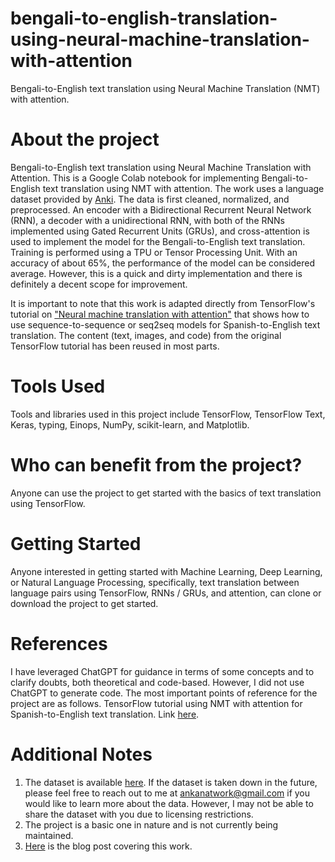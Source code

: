 # bengali-to-english-translation-using-neural-machine-translation-with-attention
Bengali-to-English text translation using Neural Machine Translation (NMT) with attention.

# About the project
Bengali-to-English text translation using Neural Machine Translation with Attention.
This is a Google Colab notebook for implementing Bengali-to-English text translation using NMT with attention. The work uses a language dataset provided by [Anki](http://www.manythings.org/anki/). The data is first cleaned, normalized, and preprocessed. An encoder with a Bidirectional Recurrent Neural Network (RNN), a decoder with a unidirectional RNN, with both of the RNNs implemented using Gated Recurrent Units (GRUs), and cross-attention is used to implement the model for the Bengali-to-English text translation. Training is performed using a TPU or Tensor Processing Unit. With an accuracy of about 65%, the performance of the model can be considered average. However, this is a quick and dirty implementation and there is definitely a decent scope for improvement.

It is important to note that this work is adapted directly from TensorFlow's tutorial on ["Neural machine translation with attention"](https://www.tensorflow.org/text/tutorials/nmt_with_attention) that shows how to use sequence-to-sequence or seq2seq models for Spanish-to-English text translation. The content (text, images, and code) from the original TensorFlow tutorial has been reused in most parts.

# Tools Used
Tools and libraries used in this project include TensorFlow, TensorFlow Text, Keras, typing, Einops, NumPy, scikit-learn, and Matplotlib.

# Who can benefit from the project?
Anyone can use the project to get started with the basics of text translation using TensorFlow.

# Getting Started
Anyone interested in getting started with Machine Learning, Deep Learning, or Natural Language Processing, specifically, text translation between language pairs using TensorFlow, RNNs / GRUs, and attention, can clone or download the project to get started.

# References
I have leveraged ChatGPT for guidance in terms of some concepts and to clarify doubts, both theoretical and code-based. However, I did not use ChatGPT to generate code. The most important points of reference for the project are as follows.
TensorFlow tutorial using NMT with attention for Spanish-to-English text translation. Link [here](https://www.tensorflow.org/text/tutorials/nmt_with_attention).

# Additional Notes
1. The dataset is available [here](http://www.manythings.org/anki/). If the dataset is taken down in the future, please feel free to reach out to me at ankanatwork@gmail.com if you would like to learn more about the data. However, I may not be able to share the dataset with you due to licensing restrictions.
2. The project is a basic one in nature and is not currently being maintained.
3. [Here](...) is the blog post covering this work.

